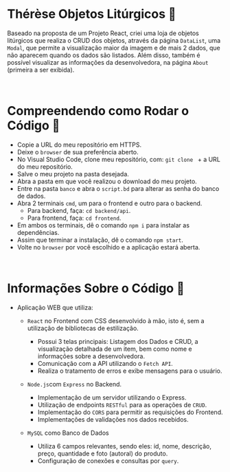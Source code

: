 # Thérèse Objetos Litúrgicos 🌹
Baseado na proposta de um Projeto React, criei uma loja de objetos litúrgicos que realiza o CRUD dos objetos, através da página `DataList`, uma `Modal`, que permite a visualização maior da imagem e de mais 2 dados, que não aparecem quando os dados são listados. Além disso, também é possível visualizar as informações da desenvolvedora, na página `About` (primeira a ser exibida).

<br>

# Compreendendo como Rodar o Código 🌹

- Copie a URL do meu repositório em HTTPS.
- Deixe o `browser` de sua preferência aberto.
- No Visual Studio Code, clone meu repositório, com: `git clone ` + a URL do meu repositório.
- Salve o meu projeto na pasta desejada.
- Abra a pasta em que você realizou o download do meu projeto.
- Entre na pasta `banco` e abra o `script.bd` para alterar as senha do banco de dados.
- Abra 2 terminais `cmd`, um para o frontend e outro para o backend.
    - Para backend, faça: `cd backend/api`.
    - Para frontend, faça: `cd frontend`.
- Em ambos os terminais, dê o comando `npm i` para instalar as dependências.
- Assim que terminar a instalação, dê o comando `npm start`.
- Volte no `browser` por você escolhido e a aplicação estará aberta.

<br>

# Informações Sobre o Código 🌹

- Aplicação WEB que utiliza: 
    - `React` no Frontend com CSS desenvolvido à mão, isto é, sem a utilização de bibliotecas de estilização. 
        - Possui 3 telas principais: Listagem dos Dados e CRUD, a visualização detalhada de um item, bem como nome e informações sobre a desenvolvedora.
        - Comunicação com a API utilizando o `Fetch API`.
        - Realiza o tratamento de erros e exibe mensagens para o usuário.
    - `Node.js`com `Express` no Backend.
        - Implementação de um servidor utilizando o Express.
        - Utilização de endpoints `RESTful` para as operações de `CRUD`.
        - Implementação do `CORS` para permitir as requisições do Frontend.
        - Implementações de validações nos dados recebidos.
    
    
    - `MySQL` como Banco de Dados
        - Utiliza 6 campos relevantes, sendo eles: id, nome, descrição, preço, quantidade e foto (autoral) do produto.
        - Configuração de conexões e consultas por `query`.
